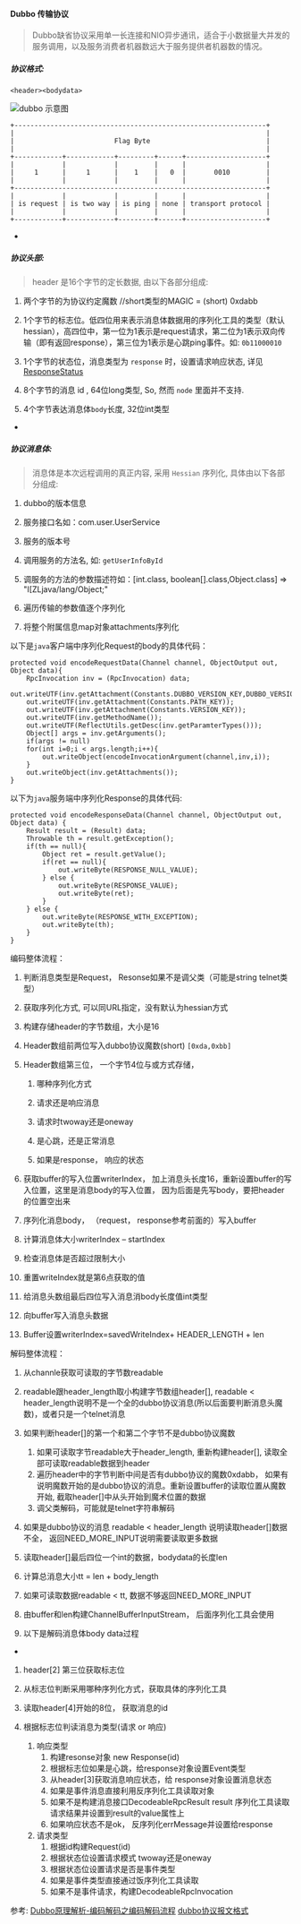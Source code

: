#### Dubbo 传输协议

> Dubbo缺省协议采用单一长连接和NIO异步通讯，适合于小数据量大并发的服务调用，以及服务消费者机器数远大于服务提供者机器数的情况。


##### 协议格式: 
    <header><bodydata>
![dubbo 示意图](http://cdn.58qf.com/blog-images/dubbo/dubbo-protocol.png)

```
+---------------------------------------------------------------+
|                                                               |
|                         Flag Byte                             |
|                                                               |
+------------+------------+---------+------+--------------------+
|            |            |         |      |                    |
|     1      |     1      |    1    |   0  |       0010         |
|            |            |         |      |                    |
+---------------------------------------------------------------+
|            |            |         |      |                    |
| is request | is two way | is ping | none | transport protocol |
|            |            |         |      |                    |
+------------+------------+---------+------+--------------------+
```

-
##### 协议头部: 
> header 是16个字节的定长数据, 由以下各部分组成:

1. 两个字节的为协议约定魔数 //short类型的MAGIC = (short) 0xdabb

2. 1个字节的标志位。低四位用来表示消息体数据用的序列化工具的类型（默认hessian），高四位中，第一位为1表示是request请求，第二位为1表示双向传输（即有返回response），第三位为1表示是心跳ping事件。如: `0b11000010`

3. 1个字节的状态位，消息类型为 `response` 时，设置请求响应状态, 详见 [ResponseStatus](../src/enum/ResponseStatus.ts)

4. 8个字节的消息 id , 64位long类型, So, 然而 `node` 里面并不支持.

5. 4个字节表达消息体`body`长度, 32位int类型

-
 
##### 协议消息体:
 
> 消息体是本次远程调用的真正内容, 采用 `Hessian` 序列化, 具体由以下各部分组成:

1. dubbo的版本信息

2. 服务接口名如：com.user.UserService

3. 服务的版本号

4. 调用服务的方法名, 如: `getUserInfoById`

5. 调服务的方法的参数描述符如：[int.class, boolean[].class,Object.class] => "I[ZLjava/lang/Object;"

6. 遍历传输的参数值逐个序列化

7. 将整个附属信息map对象attachments序列化

以下是`java`客户端中序列化Request的body的具体代码：

```
protected void encodeRequestData(Channel channel, ObjectOutput out, Object data){
    RpcInvocation inv = (RpcInvocation) data;
    out.writeUTF(inv.getAttachment(Constants.DUBBO_VERSION_KEY,DUBBO_VERSION));
    out.writeUTF(inv.getAttachment(Constants.PATH_KEY));
    out.writeUTF(inv.getAttachment(Constants.VERSION_KEY));
    out.writeUTF(inv.getMethodName());
    out.writeUTF(ReflectUtils.getDesc(inv.getParamterTypes()));
    Object[] args = inv.getArguments();
    if(args != null)
    for(int i=0;i < args.length;i++){
        out.writeObject(encodeInvocationArgument(channel,inv,i));
    }
    out.writeObject(inv.getAttachments());
}
```

以下为`java`服务端中序列化Response的具体代码:

```
protected void encodeResponseData(Channel channel, ObjectOutput out, Object data) {
    Result result = (Result) data;
    Throwable th = result.getException();
    if(th == null){
        Object ret = result.getValue();
        if(ret == null){
            out.writeByte(RESPONSE_NULL_VALUE);
        } else {
            out.writeByte(RESPONSE_VALUE);
            out.writeByte(ret);
        }
    } else {
        out.writeByte(RESPONSE_WITH_EXCEPTION);
        out.writeByte(th);
    }
}
```


编码整体流程：

1. 判断消息类型是Request， Resonse如果不是调父类（可能是string telnet类型）

2. 获取序列化方式, 可以同URL指定，没有默认为hessian方式

3. 构建存储header的字节数组，大小是16

4. Header数组前两位写入dubbo协议魔数(short) `[0xda,0xbb]`

5. Header数组第三位， 一个字节4位与或方式存储，

    1. 哪种序列化方式

    2. 请求还是响应消息

    3. 请求时twoway还是oneway

    4. 是心跳，还是正常消息

    5. 如果是response， 响应的状态

6. 获取buffer的写入位置writerIndex， 加上消息头长度16，重新设置buffer的写入位置，这里是消息body的写入位置， 因为后面是先写body，要把header的位置空出来

7. 序列化消息body， （request， response参考前面的）写入buffer

8. 计算消息体大小writerIndex – startIndex

9. 检查消息体是否超过限制大小

10. 重置writeIndex就是第6点获取的值

11. 给消息头数组最后四位写入消息消body长度值int类型

12. 向buffer写入消息头数据

13. Buffer设置writerIndex=savedWriteIndex+ HEADER_LENGTH + len

 

 

解码整体流程：

1. 从channle获取可读取的字节数readable

2. readable跟header_length取小构建字节数组header[], readable < header_length说明不是一个全的dubbo协议消息(所以后面要判断消息头魔数)，或者只是一个telnet消息

3. 如果判断header[]的第一个和第二个字节不是dubbo协议魔数

    1. 如果可读取字节readable大于header_length, 重新构建header[], 读取全部可读取readable数据到header
    2. 遍历header中的字节判断中间是否有dubbo协议的魔数0xdabb， 如果有说明魔数开始的是dubbo协议的消息。重新设置buffer的读取位置从魔数开始, 截取header[]中从头开始到魔术位置的数据
    3. 调父类解码，可能就是telnet字符串解码

4. 如果是dubbo协议的消息 readable < header_length 说明读取header[]数据不全， 返回NEED_MORE_INPUT说明需要读取更多数据

5. 读取header[]最后四位一个int的数据，bodydata的长度len

6. 计算总消息大小tt = len + body_length

7. 如果可读取数据readable < tt, 数据不够返回NEED_MORE_INPUT

8. 由buffer和len构建ChannelBufferInputStream， 后面序列化工具会使用

9. 以下是解码消息体body data过程

-

1. header[2] 第三位获取标志位

2. 从标志位判断采用哪种序列化方式，获取具体的序列化工具

3. 读取header[4]开始的8位， 获取消息的id

4. 根据标志位判读消息为类型(请求 or 响应)
    1. 响应类型
        1. 构建resonse对象 new Response(id)
        2. 根据标志位如果是心跳，给response对象设置Event类型
        3. 从header[3]获取消息响应状态，给 response对象设置消息状态
        4. 如果是事件消息直接利用反序列化工具读取对象
        5. 如果不是构建消息接口DecodeableRpcResult result 序列化工具读取请求结果并设置到result的value属性上
        6. 如果响应状态不是ok， 反序列化errMessage并设置给response
    2. 请求类型
        1. 根据id构建Request(id)
        2. 根据状态位设置请求模式 twoway还是oneway
        3. 根据状态位设置请求是否是事件类型
        4. 如果是事件类型直接通过饭序列化工具读取
        5. 如果不是事件请求，构建DecodeableRpcInvocation


参考:
[Dubbo原理解析-编码解码之编码解码流程](http://blog.csdn.net/quhongwei_zhanqiu/article/details/41702829)
[dubbo协议报文格式](http://www.bijishequ.com/detail/526770)



